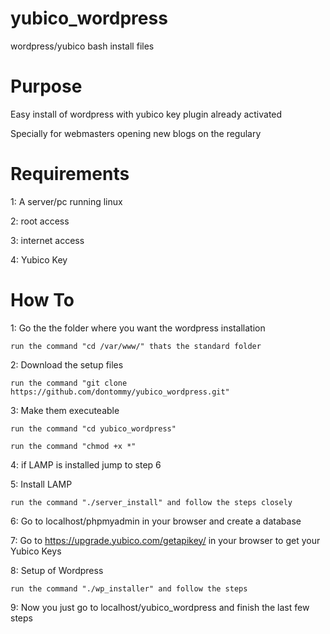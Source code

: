 yubico_wordpress
================

wordpress/yubico bash install files

Purpose
================

Easy install of wordpress with yubico key plugin already activated

Specially for webmasters opening new blogs on the regulary


Requirements
================

1: A server/pc running linux

2: root access

3: internet access

4: Yubico Key


How To
================

1: Go the the folder where you want the wordpress installation
    
    run the command "cd /var/www/" thats the standard folder

2: Download the setup files
    
    run the command "git clone https://github.com/dontommy/yubico_wordpress.git"

3: Make them executeable
    
    run the command "cd yubico_wordpress"
    
    run the command "chmod +x *"

4: if LAMP is installed jump to step 6

5: Install LAMP
    
    run the command "./server_install" and follow the steps closely
  
6: Go to localhost/phpmyadmin in your browser and create a database

7: Go to https://upgrade.yubico.com/getapikey/ in your browser to get your Yubico Keys

8: Setup of Wordpress
    
    run the command "./wp_installer" and follow the steps
  
9: Now you just go to localhost/yubico_wordpress and finish the last few steps
